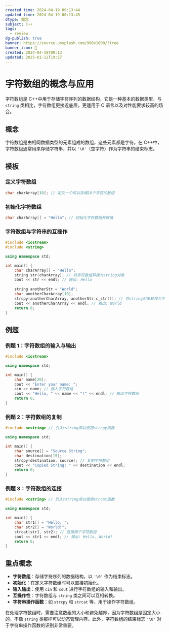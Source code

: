 ```yaml
---
created time: 2024-04-19 00:13:44
updated time: 2024-04-19 00:13:45
dtype: 概念
subject: C++
tags:
  - review
dg-publish: true
banner: https://source.unsplash.com/900x1600/?tree
banner_icon: 🧠
created: 2024-04-19T00:13
updated: 2025-01-12T19:57
---
```


# 字符数组的概念与应用

字符数组是 C++中用于存储字符序列的数据结构，它是一种基本的数据类型，与 `string` 类相比，字符数组更接近底层，更适用于 C 语言以及对性能要求较高的场合。

## 概念
字符数组是由相同数据类型的元素组成的数组，这些元素都是字符。在 C++中，字符数组通常用来存储字符串，并以 `'\0'`（空字符）作为字符串的结束标志。

## 模板
### 定义字符数组
```C++
char charArray[10]; // 定义一个可以存储10个字符的数组
```

### 初始化字符数组
```C++
char charArray[] = "Hello"; // 初始化字符数组并赋值
```

### 字符数组与字符串的互操作
```C++
#include <iostream>
#include <string>

using namespace std;

int main() {
    char charArray[] = "Hello";
    string str(charArray); // 将字符数组转换为string对象
    cout << str << endl; // 输出: Hello
    
    string anotherStr = "World";
    char anotherCharArray[10];
    strcpy(anotherCharArray, anotherStr.c_str()); // 将string对象转换为字符数组
    cout << anotherCharArray << endl; // 输出: World
    return 0;
}
```

## 例题
### 例题 1：字符数组的输入与输出
```C++
#include <iostream>

using namespace std;

int main() {
    char name[20];
    cout << "Enter your name: ";
    cin >> name; // 输入字符数组
    cout << "Hello, " << name << "!" << endl; // 输出字符数组
    return 0;
}
```

### 例题 2：字符数组的复制
```C++
#include <cstring> // 引入cstring库以使用strcpy函数

using namespace std;

int main() {
    char source[] = "Source String";
    char destination[15];
    strcpy(destination, source); // 复制字符数组
    cout << "Copied String: " << destination << endl;
    return 0;
}
```

### 例题 3：字符数组的连接
```C++
#include <cstring> // 引入cstring库以使用strcat函数

using namespace std;

int main() {
    char str1[] = "Hello, ";
    char str2[] = "World!";
    strcat(str1, str2); // 连接两个字符数组
    cout << str1 << endl; // 输出: Hello, World!
    return 0;
}
```

## 重点概念
- **字符数组**：存储字符序列的数据结构，以 `'\0'` 作为结束标志。
- **初始化**：在定义字符数组时可以直接初始化。
- **输入输出**：使用 `cin` 和 `cout` 进行字符数组的输入和输出。
- **互操作性**：字符数组与 `string` 类之间可以互相转换。
- **字符串操作函数**：如 `strcpy` 和 `strcat` 等，用于操作字符数组。

在处理字符数组时，需要注意数组的大小和避免越界，因为字符数组是固定大小的，不像 `string` 类那样可以动态管理内存。此外，字符数组的结束标志 `'\0'` 对于字符串操作函数的识别非常重要。

